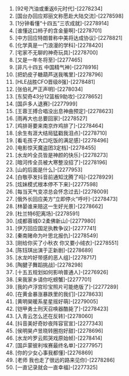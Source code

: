 
1. [92号汽油或重返6元时代]-[2278234]
1. [国台办回应郑丽文称愿赴大陆交流]-[2278598]
1. [1分钟看懂“十四五”三农成就]-[2278914]
1. [谁懂这口柿子的含金量啊]-[2278701]
1. [中方回应特朗普称中美将达成协议]-[2278821]
1. [化学真是一门浪漫的学科]-[2278420]
1. [宅家不无聊的神奇玩具]-[2278700]
1. [又是一年冬将至]-[2277465]
1. [非凡十四五 中国精气神]-[2278916]
1. [把奶皮子糖葫芦送我嘴里]-[2278796]
1. [HLE战胜CFO晋级8强]-[2278481]
1. [张伯礼严正声明]-[2278034]
1. [东契奇43分12篮板9助攻]-[2278652]
1. [国乒多人退赛]-[2277999]
1. [王蓉王搏合唱没出息神曲预定]-[2278623]
1. [雨再大也总要回家]-[2278527]
1. [鸡排哥要来南京炸鸡排了]-[2278464]
1. [余生有涯大结局猛戳我泪点]-[2278710]
1. [看毛孩子大口吃饭的满足感]-[2278496]
1. [电影惊天魔盗团3定档]-[2278455]
1. [水龙吟全员皆是神颜的快乐]-[2278273]
1. [暗河传全员被大寒整没招了]-[2278196]
1. [山的后面是什么]-[2277953]
1. [白敬亭发抖音前通知沈腾了吗]-[2278929]
1. [炫妹模式根本停不下来]-[2277598]
1. [每当天气变凉总会怀念过去]-[2278009]
1. [俄外长回应美方“立即停火”呼吁]-[2278473]
1. [林晏谁来赔这一生好光景]-[2278662]
1. [杜兰特6犯离场]-[2278591]
1. [成都蓉城0:2柔佛新山]-[2277980]
1. [伊万回应国足执教争议]-[2277741]
1. [秦南赌命为叶思北报仇]-[2278549]
1. [刚给你买了小秋衣 你又要小绒衣]-[2278551]
1. [陈钰琪出演于正新剧]-[2278689]
1. [水龙吟好带感的恶人组]-[2278717]
1. [陶腱子舞蹈挑战]-[2278298]
1. [十五五规划如何影响普通人]-[2276926]
1. [来我家乡请你吃螃蟹]-[2277701]
1. [我的卢浮宫珍宝照片可能绝版了]-[2277289]
1. [在黄金暴涨暴跌里的我们]-[2278633]
1. [黄明昊暖系星星摇好萌]-[2279005]
1. [铠甲勇士刑天召唤器酷毙了]-[2278423]
1. [入青云怎么还在反转]-[2278060]
1. [抖音美好奇妙夜阵容官宣]-[2277343]
1. [侯明昊卢昱晓转圈抱好甜]-[2278696]
1. [水龙吟罗云熙哭戏原始帧]-[2278414]
1. [国乒蒙彼利埃赛最终名单]-[2277957]
1. [你的少女心事我都懂]-[2276869]
1. [老师 我也走了很远的路来见你]-[2278286]
1. [一直记录就会一直幸福]-[2277325]